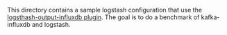 This directory contains a sample logstash configuration that use the 
[logsthash-output-influxdb plugin](https://github.com/logstash-plugins/logstash-output-influxdb).
The goal is to do a benchmark of kafka-influxdb and logstash.
